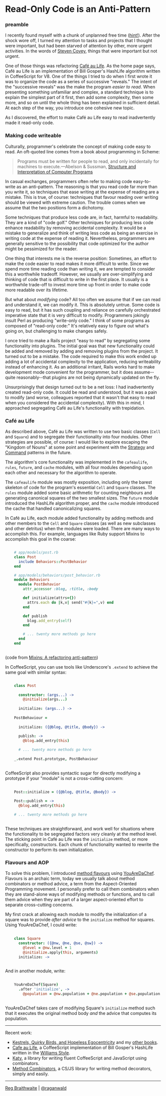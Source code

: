 # Read-Only Code is an Anti-Pattern

### preamble

I recently found myself with a chunk of unplanned free time ([hint!](http://braythwayt.com/reginald/RegBraithwaite20120423.pdf)). After the shock wore off, I turned my attention to tasks and projects that I thought were important, but had been starved of attention by other, more urgent activities. In the words of [Steven Covey][7habits], things that were important but not urgent.

[7habits]: http://www.amazon.com/gp/product/0743269519/ref=as_li_ss_tl?ie=UTF8&tag=raganwald001-20

One of those things was refactoring [Café au Life][cafe]. As the home page says, Café au Life is an implementation of Bill Gosper's HashLife algorithm written in CoffeeScript for V8. One of the things I tried to do when I first wrote it was to organize the code as a series of successive "reveals." The intent of the "successive reveals" was the make the program *easier to read*. When presenting something unfamiliar and complex, a standard technique is to explain the simplest part of it first, then add some complexity, then some more, and so on until the whole thing has been explained in sufficient detail. At each step of the way, you introduce one cohesive new topic.

As I discovered, the effort to make Café au Life easy to read inadvertently made it read-only code.

### Making code writeable

Culturally, programmer's celebrate the concept of making code easy to read. An oft-quoted line comes from a book about programming in Scheme:

> Programs must be written for people to read, and only incidentally for machines to execute.—Abelson & Sussman, [Structure and Interpretation of Computer Programs][sicp]

[sicp]: http://mitpress.mit.edu/sicp/

In casual exchanges, programmers often refer to making code easy-to-write as an anti-pattern. The reasoning is that you read code far more than you write it, so techniques that ease writing at the expense of reading are a mistake. This is true, of course: techniques that favour reading over writing should be viewed with extreme caution. The trouble comes when we assume that the two positions form a dichotomy.

Some techniques that produce less code are, in fact, harmful to readability. They are a kind of "code golf." Other techniques for producing less code enhance readability by removing accidental complexity. It would be a mistake to generalize and think of writing less code as being an exercise in writing code at the expense of reading it. Nevertheless, programmers are generally sensitive to the possibility that code optimized for the author might be pessimized for the reader.

One thing that interests me is the reverse position: Sometimes, an effort to make the code easier to read makes it more difficult to write. Since we spend more time reading code than writing it, we are tempted to consider this a worthwhile tradeoff. However, we usually are over-simplifying and thinking of code that is difficult to write in the first place. It usually is a worthwhile trade-off to invest more time up front in order to make code more readable over its lifetime.

But what about *modifying* code? All too often we assume that if we can read and understand it, we can modify it. This is absolutely untrue. Some code is easy to read, but it has such coupling and reliance on carefully orchestrated imperative state that it is very difficult to modify. Programmers jokingly insult Perl as producing "write-only code." I think of some programs as composed of "read-only code:" It's relatively easy to figure out what's going on, but challenging to make changes safely.

I once tried to make a Rails project "easy to read" by segregating some functionality into plugins. The initial goal was that new functionality could be added and removed by adding and removing plugins from the project. It turned out to be a mistake. The code required to make this work ended up adding a lot of accidental complexity to the application, reducing writeability instead of enhancing it. As an additional irritant, Rails works hard to make development mode convenient for the programmer, but it does assume--quite reasonably--that plugins are not being dynamically updated on the fly.

Unsurprisingly that design turned out to be a net loss: I had inadvertently created read-only code. It could be read and understood, but it was a pain to modify (and worse, colleagues reported that it wasn't that easy to read when you considered the accidental complexity). With this in mind, I approached segregating Café au Life's functionality with trepidation.

### Café au Life

As described above, Café au Life was written to use two basic classes (`Cell` and `Square`) and to segregate their functionality into four modules. Other strategies are possible, of course: I would like to explore escaping the "Kingdom of Nouns" at some point and experiment with the [Strategy][strategy] and [Command][cmd] patterns in the future.

[strategy]: https://en.wikipedia.org/wiki/Strategy_pattern
[cmd]: https://en.wikipedia.org/wiki/Command_pattern

The algorithm's core functionality was implemented in the `cafeaulife`, `rules`, `future`, and `cache` modules, with all four modules depending upon each other and necessary for the algorithm to operate.

The `cafeaulife` module was mostly exposition, including only the barest skeleton of code for the program's essential `Cell` and `Square` classes. The `rules` module added some basic arithmetic for counting neighbours and generating canonical squares of the two smallest sizes. The `future` module introduced the HashLife algorithm proper, and the `cache` module introduced the cache that handled canonicalizing squares.

In Café au Life, each module added functionality by adding methods and other members to the `Cell` and `Square` classes (as well as new subclasses and other detritus) when the modules were loaded. There are many ways to accomplish this. For example, languages like Ruby support Mixins to accomplish this goal in the coarse:

```ruby

    # app/models/post.rb
    class Post
      include Behaviors::PostBehavior
    end

    # app/models/behaviors/post_behavior.rb
    module Behaviors
      module PostBehavior
        attr_accessor :blog, :title, :body

        def initialize(attrs={})
          attrs.each do |k,v| send("#{k}=",v) end 
        end

        def publish
          blog.add_entry(self)
        end

        # ... twenty more methods go here
      end
    end
    
```

(code from [Mixins: A refactoring anti-pattern](http://blog.steveklabnik.com/posts/2012-05-07-mixins--a-refactoring-anti-pattern))

In CoffeeScript, you can use tools like Underscore's `.extend` to achieve the same goal with similar syntax:

```coffeescript

    class Post
    
      constructor: (args...) ->
        @initialize(args...)
        
      initialize: (args...) ->
    
    PostBehaviour =
    
      initialize: ({@blog, @title, @body}) ->
      
      publish: ->
        @blog.add_entry(this)

      # ... twenty more methods go here
      
    _.extend Post.prototype, PostBehaviour
    
```
    
CoffeeScript also provides syntactic sugar for directly modifying a prototype if your "module" is not a cross-cutting concern:

```coffeescript
    
    Post::initialize = ({@blog, @title, @body}) ->
      
    Post::publish = ->
      @blog.add_entry(this)

    # ... twenty more methods go here
    
```

[cafe]: http://recursiveuniver.se

These techniques are straightforward, and work well for situations where the functionality to be segregated factors very cleanly at the method level. The sticking point in Café au Life was the `initialize` method, or more specifically, constructors. Each chunk of functionality wanted to rewrite the constructor to perform its own initialization.

### Flavours and AOP

To solve this problem, I introduced [method flavours][flavors] using [YouAreDaChef][yadc]. Flavours is an archaic term, today we usually talk about method combinators or method advice, a term from the Aspect-Oriented Programming movement. I personally prefer to call them combinators when they are stand-alone ways of modifying methods or functions, and to call them advice when they are part of a larger aspect-oriented effort to separate cross-cutting concerns.

[flavors]: https://en.wikipedia.org/wiki/Flavors_(programming_language)
[yadc]: https://github.com/raganwald/YouAreDaChef

My first crack at allowing each module to modify the initialization of a square was to provide *after advice* to the `initialize` method for squares. Using YouAreDaChef, I could write:

```coffeescript
    
    class Square
      constructor: ({@nw, @ne, @se, @sw}) ->
        @level = @nw.level + 1
        @initialize.apply(this, arguments)
      initialize: ->
    
```

And in another module, write:

```coffeescript
    
    YouAreDaChef(Square)
      .after 'initialize', ->
        @population = @nw.population + @ne.population + @se.population + @sw.population
    
```

YouAreDaChef takes care of modifying Square's `initialize` method such that it executes the original method body *and* the advice that computes its population.

---

Recent work:

* [Kestrels, Quirky Birds, and Hopeless Egocentricity](http://leanpub.com/combinators) and my [other books](http://leanpub.com/u/raganwald).
* [Cafe au Life](http://recursiveuniver.se), a CoffeeScript implementation of Bill Gosper's HashLife written in the [Williams Style](https://github.com/raganwald/homoiconic/blob/master/2011/11/COMEFROM.md).
* [Katy](http://github.com/raganwald/Katy), a library for writing fluent CoffeeScript and JavaScript using combinators.
* [Method Combinators](https://github.com/raganwald/method-combinators), a CS/JS library for writing method decorators, simply and easily. 

---

[Reg Braithwaite](http://braythwayt.com) | [@raganwald](http://twitter.com/raganwald)